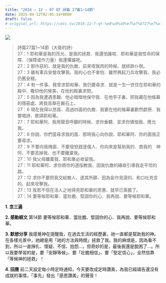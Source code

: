```yaml
---
title: "2016 – 12 – 07 QT 詩篇 27篇1~14節"
date: 2025-04-12T02:05:14+0800
draft: false
# original_url: https://cmtc.tw/2016-12-7-qt-%e8%a9%a9%e7%af%8727%e7%af%87114%e7%af%80
---
```


![](/images/qt.jpg)
> 詩篇27篇1\~14節（大衛的詩）  
> 27：1 耶和華是我的亮光、是我的拯救．我還怕誰呢．耶和華是我性命的保障．〔保障或作力量〕我還懼誰呢。  
> 27：2 那作惡的、就是我的仇敵、前來喫我肉的時候、就絆跌仆倒。  
> 27：3 雖有軍兵安營攻擊我、我的心也不害怕．雖然興起刀兵攻擊我、我必仍舊安穩。  
> 27：4 有一件事、我曾求耶和華、我仍要尋求．就是一生一世住在耶和華的殿中、瞻仰他的榮美、在他的殿裏求問。  
> 27：5 因為我遭遇患難、他必暗暗地保守我．在他亭子裏、把我藏在他帳幕的隱密處、將我高舉在磐石上。  
> 27：6 現在我得以昂首、高過四面的仇敵．我要在他的帳幕裏歡然獻祭．我要唱詩、歌頌耶和華。  
> 27：7 耶和華阿、我用聲音呼籲的時候、求你垂聽．並求你憐恤我、應允我。  
> 27：8 你說、你們當尋求我的面．那時我心向你說、耶和華阿、你的面我正要尋求。  
> 27：9 不要向我掩面．不要發怒趕逐僕人．你向來是幫助我的．救我的　神阿、不要丟掉我、也不要離棄我。  
> 27：10 我父母離棄我、耶和華必收留我。  
> 27：11 耶和華阿、求你將你的道指教我、因我仇敵的緣故引導我走平坦的路。  
> 27：12 求你不要把我交給敵人、遂其所願．因為妄作見證的、和口吐兇言的、起來攻擊我。  
> 27：13 我若不信在活人之地得見耶和華的恩惠、就早已喪膽了。  
> 27：14 要等候耶和華．當壯膽、堅固你的心．我再說、要等候耶和華。

**1. 念三遍**

**2. 感動經文**
第14節 要等候耶和華．當壯膽、堅固你的心．我再說、要等候耶和華。

**3. 默想分享**
我感覺神在提醒我，在過去生活的經歷裏，祂一直都是幫助我的神。在各樣光景中，祂總是用「祂的方法與時間」拯救了我。我的麻煩是，因為看不到，所以一直掙扎、懷疑、不信、抱怨…，但奇妙的是，最後我還是脫困了…。所以我要學習的是，要「安靜等候」、要「壯膽相信」、要「堅定信心」，全然信靠「等候神的拯救」！

**4. 回應**
前二天設定每小時定時通知，今天要改成定時讚美，為我已經禱告還沒有成就的事情，「事先」發出「感恩讚美」的聲音！
